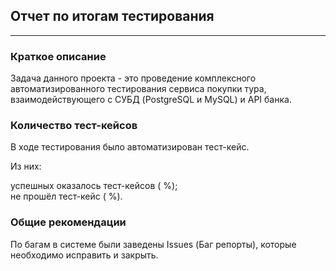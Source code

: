 ## Отчет по итогам тестирования
___
### Краткое описание
Задача данного проекта  - это проведение комплексного автоматизированного тестирования сервиса покупки тура, взаимодействующего с СУБД (PostgreSQL и MySQL) и API банка.


### Количество тест-кейсов
В ходе тестирования было автоматизирован  тест-кейс.




Из них:

успешных оказалось  тест-кейсов ( %);  
не прошёл  тест-кейс ( %).

### Общие рекомендации
По багам в системе были заведены Issues (Баг репорты), которые необходимо исправить и закрыть.